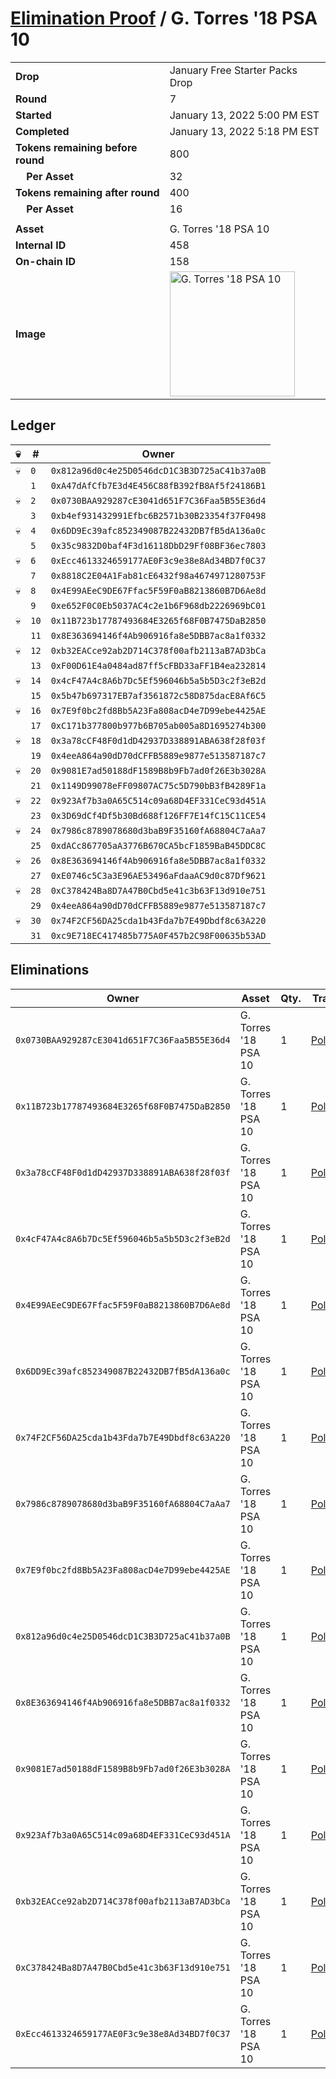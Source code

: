 # [Elimination Proof](./readme.md) / G. Torres &#039;18 PSA 10

|||
|---|---|
| **Drop** | January Free Starter Packs Drop |
| **Round** | 7 |
| **Started** | January 13, 2022 5:00 PM EST |
| **Completed** | January 13, 2022 5:18 PM EST |
| **Tokens remaining before round** | 800 |
| **&nbsp;&nbsp;&nbsp;&nbsp;Per Asset** | 32 |
| **Tokens remaining after round** | 400 |
| **&nbsp;&nbsp;&nbsp;&nbsp;Per Asset** | 16 |
| | |
| **Asset** | G. Torres &#039;18 PSA 10 |
| **Internal ID** | 458 |
| **On-chain ID** | 158 |
| **Image** | <img src="https://tcdn.blokpax.com/954504e8-1afd-470f-8705-99928c3187e7/55cedc2901ab5236fec0c469a8fe833df935e9b81eed45f3a7c8796e5907b62d.png" height="200" alt="G. Torres &#039;18 PSA 10" /> |

## Ledger

| 💀 | # | Owner |
| --- | --- | --- |
| 💀 | `0` | `0x812a96d0c4e25D0546dcD1C3B3D725aC41b37a0B` |
|  | `1` | `0xA47dAfCfb7E3d4E456C88fB392fB8Af5f24186B1` |
| 💀 | `2` | `0x0730BAA929287cE3041d651F7C36Faa5B55E36d4` |
|  | `3` | `0xb4ef931432991Efbc6B2571b30B23354f37F0498` |
| 💀 | `4` | `0x6DD9Ec39afc852349087B22432DB7fB5dA136a0c` |
|  | `5` | `0x35c9832D0baf4F3d16118DbD29Ff08BF36ec7803` |
| 💀 | `6` | `0xEcc4613324659177AE0F3c9e38e8Ad34BD7f0C37` |
|  | `7` | `0x8818C2E04A1Fab81cE6432f98a4674971280753F` |
| 💀 | `8` | `0x4E99AEeC9DE67Ffac5F59F0aB8213860B7D6Ae8d` |
|  | `9` | `0xe652F0C0Eb5037AC4c2e1b6F968db2226969bC01` |
| 💀 | `10` | `0x11B723b17787493684E3265f68F0B7475DaB2850` |
|  | `11` | `0x8E363694146f4Ab906916fa8e5DBB7ac8a1f0332` |
| 💀 | `12` | `0xb32EACce92ab2D714C378f00afb2113aB7AD3bCa` |
|  | `13` | `0xF00D61E4a0484ad87ff5cFBD33aFF1B4ea232814` |
| 💀 | `14` | `0x4cF47A4c8A6b7Dc5Ef596046b5a5b5D3c2f3eB2d` |
|  | `15` | `0x5b47b697317EB7af3561872c58D875dacE8Af6C5` |
| 💀 | `16` | `0x7E9f0bc2fd8Bb5A23Fa808acD4e7D99ebe4425AE` |
|  | `17` | `0xC171b377800b977b6B705ab005a8D1695274b300` |
| 💀 | `18` | `0x3a78cCF48F0d1dD42937D338891ABA638f28f03f` |
|  | `19` | `0x4eeA864a90dD70dCFFB5889e9877e513587187c7` |
| 💀 | `20` | `0x9081E7ad50188dF1589B8b9Fb7ad0f26E3b3028A` |
|  | `21` | `0x1149D99078eFF09807AC75c5D790bB3fB4289F1a` |
| 💀 | `22` | `0x923Af7b3a0A65C514c09a68D4EF331CeC93d451A` |
|  | `23` | `0x3D69dCf4Df5b30Bd688f126FF7E14fC15C11CE54` |
| 💀 | `24` | `0x7986c8789078680d3baB9F35160fA68804C7aAa7` |
|  | `25` | `0xdACc867705aA3776B670CA5bcF1859BaB45DDC8C` |
| 💀 | `26` | `0x8E363694146f4Ab906916fa8e5DBB7ac8a1f0332` |
|  | `27` | `0xE0746c5C3a3E96AE53496aFdaaAC9d0c87Df9621` |
| 💀 | `28` | `0xC378424Ba8D7A47B0Cbd5e41c3b63F13d910e751` |
|  | `29` | `0x4eeA864a90dD70dCFFB5889e9877e513587187c7` |
| 💀 | `30` | `0x74F2CF56DA25cda1b43Fda7b7E49Dbdf8c63A220` |
|  | `31` | `0xc9E718EC417485b775A0F457b2C98F00635b53AD` |


## Eliminations

| Owner | Asset | Qty. | Transaction |
| --- | --- | --- | --- |
| `0x0730BAA929287cE3041d651F7C36Faa5B55E36d4` | G. Torres '18 PSA 10 | 1 | [Polygonscan](https://polygonscan.com/tx/0x918badf8206fbd1937a06caeded2848fd4b159cfbbc5993e652e64dd861ce639) |
| `0x11B723b17787493684E3265f68F0B7475DaB2850` | G. Torres '18 PSA 10 | 1 | [Polygonscan](https://polygonscan.com/tx/0x89ff4fefabd44944d95d06de17ac42a0fe8b165db0b14948c8631cec24363dc8) |
| `0x3a78cCF48F0d1dD42937D338891ABA638f28f03f` | G. Torres '18 PSA 10 | 1 | [Polygonscan](https://polygonscan.com/tx/0x07ca58343a538eab264a64bc444cbd749723dacb09cd5f24124a61081a16da54) |
| `0x4cF47A4c8A6b7Dc5Ef596046b5a5b5D3c2f3eB2d` | G. Torres '18 PSA 10 | 1 | [Polygonscan](https://polygonscan.com/tx/0x0649325435fc9a0a5bd2f47c87d8f85eb800565c04a8b3680111c44ca1968db0) |
| `0x4E99AEeC9DE67Ffac5F59F0aB8213860B7D6Ae8d` | G. Torres '18 PSA 10 | 1 | [Polygonscan](https://polygonscan.com/tx/0xd9168827b8104e2658e279269430204c9f9b6e77935c38dc55229ab8a4244467) |
| `0x6DD9Ec39afc852349087B22432DB7fB5dA136a0c` | G. Torres '18 PSA 10 | 1 | [Polygonscan](https://polygonscan.com/tx/0xd842e8950b025fc70548b5d7071485169fc2674f1da938811be973b64a47c598) |
| `0x74F2CF56DA25cda1b43Fda7b7E49Dbdf8c63A220` | G. Torres '18 PSA 10 | 1 | [Polygonscan](https://polygonscan.com/tx/0x2d35a57ba7d437e83b387b25b8dda2cccbb287c43f8607413e0c6a75e761f4e2) |
| `0x7986c8789078680d3baB9F35160fA68804C7aAa7` | G. Torres '18 PSA 10 | 1 | [Polygonscan](https://polygonscan.com/tx/0xbf3715ed03302d1fb5a588d1f7c7485bbede10aa243620c5aedcd78823c302c9) |
| `0x7E9f0bc2fd8Bb5A23Fa808acD4e7D99ebe4425AE` | G. Torres '18 PSA 10 | 1 | [Polygonscan](https://polygonscan.com/tx/0x45aa8a82dcbbebcbd6a3c141d06e0dc3eb6763ab84c675a760794651d09fe390) |
| `0x812a96d0c4e25D0546dcD1C3B3D725aC41b37a0B` | G. Torres '18 PSA 10 | 1 | [Polygonscan](https://polygonscan.com/tx/0xd2fab3e51f8448f206ddcbc98c4f8fdfbcef0d3720a82f0f4475bc3f52f30916) |
| `0x8E363694146f4Ab906916fa8e5DBB7ac8a1f0332` | G. Torres '18 PSA 10 | 1 | [Polygonscan](https://polygonscan.com/tx/0xf016a612ad3d59a15217121da0a1f9cf63afd77acc345ae1710fbe275032ee39) |
| `0x9081E7ad50188dF1589B8b9Fb7ad0f26E3b3028A` | G. Torres '18 PSA 10 | 1 | [Polygonscan](https://polygonscan.com/tx/0xc9783c0b49eccf50fc68106c25bbbcb83eb45c7fc5a20facb5d98d2eeba610c9) |
| `0x923Af7b3a0A65C514c09a68D4EF331CeC93d451A` | G. Torres '18 PSA 10 | 1 | [Polygonscan](https://polygonscan.com/tx/0x94540bb4d5dffb70d6add973199d891c914e3a2e320c5695fd504d88d4390f7d) |
| `0xb32EACce92ab2D714C378f00afb2113aB7AD3bCa` | G. Torres '18 PSA 10 | 1 | [Polygonscan](https://polygonscan.com/tx/0xa8d6dec5394880e6046c86937aad0d75ce04158d6f30a0c78cdbc69da840a039) |
| `0xC378424Ba8D7A47B0Cbd5e41c3b63F13d910e751` | G. Torres '18 PSA 10 | 1 | [Polygonscan](https://polygonscan.com/tx/0x5d2d937c6dd3da913e7896a6d12df42666a8182251f800314b54862483c24a12) |
| `0xEcc4613324659177AE0F3c9e38e8Ad34BD7f0C37` | G. Torres '18 PSA 10 | 1 | [Polygonscan](https://polygonscan.com/tx/0x0ddb50494241af20c2575e4cefdb58319322682318d8b3c1a561d41ab085c608) |
